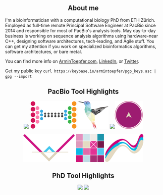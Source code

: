 <h2 align="center">About me</h2>

I'm a bioinformatician with a computational biology PhD from ETH Zürich.
Employed as full-time remote Principal Software Engineer at PacBio since 2014 and responsible for most of PacBio's analysis tools.
May day-to-day business is working on sequence analysis algorithms using hardware-near C++, designing software architectures, tech-leading, and Agile stuff.
You can get my attention if you work on specialized bioinformatics algorithms, software architectures, or bare metal.

You can find more info on [ArminToepfer.com](https://armintoepfer.com/), [LinkedIn](https://www.linkedin.com/in/armintoepfer), or [Twitter](https://twitter.com/XLR).

Get my public key
`curl https://keybase.io/armintoepfer/pgp_keys.asc | gpg --import`

<h2 align="center">PacBio Tool Highlights</h2>
<p align="center">
<a href="https://github.com/PacificBiosciences/ccs"><img src="https://github.com/PacificBiosciences/ccs/blob/develop/docs/img/ccs_pb.png" height="90px"/></a>
<a href="https://github.com/PacificBiosciences/barcoding"><img src="https://github.com/PacificBiosciences/barcoding/blob/master/docs/img/lima_pb.png" height="90px"/></a>
<a href="https://github.com/PacificBiosciences/minorseq"><img src="https://github.com/PacificBiosciences/minorseq/blob/master/doc/img/juliet_transparent.png" height="90px"/></a>
<a href="https://github.com/pacificbiosciences/isoseq3"><img src="https://github.com/PacificBiosciences/IsoSeq/blob/master/doc/img/isoseq.png" height="90px"/></a><a href="https://github.com/PacificBiosciences/pbmm2"><img src="https://github.com/PacificBiosciences/pbmm2/blob/develop/img/pbmm2.png" height="90px"/></a></p>
<p align="center">
<a href="https://github.com/PacificBiosciences/pbsv"><img src="https://github.com/PacificBiosciences/pbsv/blob/master/img/sv2.png" height="90px"/></a>
<a href="https://github.com/PacificBiosciences/pbmarkdup"><img src="https://github.com/PacificBiosciences/pbmarkdup/blob/master/img/pbmarkdup-logo.png" height="90px"/></a>
<a href="https://github.com/PacificBiosciences/harmony"><img src="https://github.com/PacificBiosciences/harmony/blob/develop/img/harmony_logo.png" height="90px"/></a>
</p>

<h2 align="center">PhD Tool Highlights</h2>
<p align="center">
<a href="https://github.com/cbg-ethz/QuasiRecomb"><img src="https://raw.githubusercontent.com/cbg-ethz/QuasiRecomb/master/QR.png" height="90px"/></a> 
<a href="https://github.com/cbg-ethz/haploclique"><img src="https://raw.githubusercontent.com/cbg-ethz/haploclique/master/haploclique_logo.png" height="90px"/></a> 
</p>
